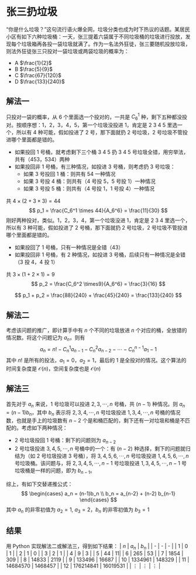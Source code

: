 # 张三扔垃圾
“你是什么垃圾？”这句流行语火爆全网，垃圾分类也成为时下热议的话题。某居民小区有如下六种垃圾桶：一天，张三提着六袋属于不同垃圾桶的垃圾进行投放，发现每个垃圾箱再各投一袋垃圾就满了。作为一名法外狂徒，张三要随机投放垃圾，则法外狂徒张三只投对一袋垃圾或两袋垃圾的概率为：
* A $\frac{1}{2}$
* B $\frac{5}{9}$
* C $\frac{67}{120}$
* D $\frac{133}{240}$

## 解法一
只投对一袋的概率，从 6 个里面选一个投对的，一共是 $C_6^1$ 种，剩下五种都没投对。按顺序想：1，2，3，4，5，第一个垃圾没投进 1，肯定是 2 3 4 5 里选一个，所以有 4 种可能，假如投进了 2 号，那下面就扔 2 号垃圾，2 号垃圾不管投进哪个里面都是错的。
* 如果投回 1 号桶，就考虑剩下三个桶 3 4 5 扔 3 4 5 号垃圾全错，用穷举法，共有（453，534）两种
* 如果投回非 1 号桶，有三种情况，如投进 3 号桶，则考虑扔 3 号垃圾：
    * 如果 3 号投回 1 桶：则共有 54 一种情况
    * 如果 3 号投 4 桶：则共有（4 号投 5，5 号投 1）一种情况
    * 如果 3 号投 5 桶：则共有（4 号投 1，1 号投 4）一种情况

共 $4\times (2 + 3 \times 3) = 44$
$$
p_1 = \frac{C_6^1 \times 44}{A_6^6} = \frac{11}{30}
$$
刚好两种投对，类似。1，2，3，4，第一个垃圾没进 1，肯定是 2 3 4 里选一个，所以有 3 种可能，假如投进了 2 号桶，那下面就扔 2 号垃圾，2 号垃圾不管投进哪个里面都是错的。
* 如果投回了 1 号桶，只有一种情况是全错（43）
* 如果投回非 1 号桶，有 2 种情况，如投进 3 号桶，后续只有一种情况是全错（3 投 4，4 投 1）

共 $3\times(1 + 2\times 1) = 9$
$$
p_2 = \frac{C_6^2 \times9}{A_6^6} = \frac{3}{16}
$$

$$
p_1 + p_2 = \frac{88}{240} + \frac{45}{240} = \frac{133}{240}
$$

## 解法二
考虑该问题的推广，即计算手中有 $n$ 个不同的垃圾放进 $n$ 个对应的桶，全放错的情况数。将这个问题记为 $a_n$，则有
$$
a_n = n! - C_n^1 a_{n-1} - C_n^2 a_{n-2} - \cdots - C_n^{n-1} a_{1} - 1
$$
其中 $n!$ 是所有的投法，$a_1 = 0$，$a_2 = 1$，最后的 $1$ 是全投对的情况。这个算法的时间复杂度是 $\mathcal{O}(n)$，空间复杂度也是 $\mathcal{O}(n)$

## 解法三
首先对于 $a_n$ 来说，$1$ 号垃圾可以投进 $2,3,\cdots,n$ 号桶，共 $(n-1)$ 种情况。则 $a_n = (n-1) b_n$，其中 $b_n$ 表示将 $2,3,4,\cdots,n$ 号垃圾投进 $1,3,4,\cdots,n$ 号桶的情况数，也就是手上的垃圾数有 $n-2$ 个是和桶匹配的，剩下还有一对垃圾和桶是不匹配的。考虑如下两种情况：
* $2$ 号垃圾投回 $1$ 号桶：剩下的问题则为 $a_{n-2}$
* $2$ 号垃圾投进 $3,4,5,\cdots,n$ 号桶中的一个：有 $(n-2)$ 种选择，剩下的问题就归结为（如 $2$ 号垃圾投进 $3$ 号桶），将 $3,4,5,6,\cdots,n$ 号垃圾投进 $1,4,5,6,\cdots,n$ 号垃圾桶。该问题与，将 $2,3,4,5,\cdots,n-1$ 号垃圾投进 $1,3,4,5,\cdots,n-1$ 号垃圾桶是一样的问题，即为 $b_{n-1}$。

综上，有如下交替递推公式：
$$
\begin{cases}
    a_n = (n-1)b_n \\
    b_n = a_{n-2} + (n-2) b_{n-1}
\end{cases}
$$
其中 $a_n$ 的非零初值为 $a_2 = 1,\ a_3 = 2$，$b_n$ 的非零初值为 $b_3 = 1$

## 结果
用 Python 实现解法二或解法三，得到如下结果：
| $n$ | $a_n$ | $b_n$ |
| - | - | - |
| 1 | 0 | 1 |
| 2 | 1 | 0 |
| 3 | 2 | 1 |
| 4 | 9 | 3 |
| 5 | 44 | 11|
| 6 | 265 | 53 |
| 7 | 1854 | 309 |
| 8 | 14833 | 2119 |
| 9 | 133496 | 16687 |
| 10 | 1334961 | 148329 |
| 11 | 14684570 | 1468457 |
| 12 | 176214841 | 16019531 |
| $\vdots$ | $\vdots$ | $\vdots$ |

